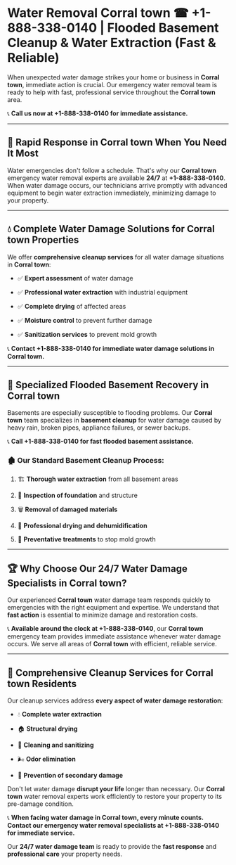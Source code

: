 # Water Removal Corral town ☎ +1-888-338-0140 | Flooded Basement Cleanup & Water Extraction (Fast & Reliable)

When unexpected water damage strikes your home or business in **Corral town**, immediate action is crucial. Our emergency water removal team is ready to help with fast, professional service throughout the **Corral town** area. 

📞 **Call us now at +1-888-338-0140 for immediate assistance.**
---
## 🚀 Rapid Response in Corral town When You Need It Most
Water emergencies don't follow a schedule. That's why our **Corral town** emergency water removal experts are available **24/7** at **+1-888-338-0140**. When water damage occurs, our technicians arrive promptly with advanced equipment to begin water extraction immediately, minimizing damage to your property.
---
## 💧 Complete Water Damage Solutions for Corral town Properties
We offer **comprehensive cleanup services** for all water damage situations in **Corral town**:
- ✅ **Expert assessment** of water damage  
- ✅ **Professional water extraction** with industrial equipment  
- ✅ **Complete drying** of affected areas  
- ✅ **Moisture control** to prevent further damage  
- ✅ **Sanitization services** to prevent mold growth  
📞 **Contact +1-888-338-0140 for immediate water damage solutions in Corral town.**
---
## 🌊 Specialized Flooded Basement Recovery in Corral town
Basements are especially susceptible to flooding problems. Our **Corral town** team specializes in **basement cleanup** for water damage caused by heavy rain, broken pipes, appliance failures, or sewer backups. 
📞 **Call +1-888-338-0140 for fast flooded basement assistance.**
### 🏚️ Our Standard Basement Cleanup Process:
1. 🏗️ **Thorough water extraction** from all basement areas  
2. 🔎 **Inspection of foundation** and structure  
3. 🗑️ **Removal of damaged materials**  
4. 💨 **Professional drying and dehumidification**  
5. 🚫 **Preventative treatments** to stop mold growth  
---
## 🏆 Why Choose Our 24/7 Water Damage Specialists in Corral town?
Our experienced **Corral town** water damage team responds quickly to emergencies with the right equipment and expertise. We understand that **fast action** is essential to minimize damage and restoration costs.
📞 **Available around the clock at +1-888-338-0140**, our **Corral town** emergency team provides immediate assistance whenever water damage occurs. We serve all areas of **Corral town** with efficient, reliable service.
---
## 🧹 Comprehensive Cleanup Services for Corral town Residents
Our cleanup services address **every aspect of water damage restoration**:
- 💧 **Complete water extraction**  
- 🏠 **Structural drying**  
- 🧼 **Cleaning and sanitizing**  
- 🌬️ **Odor elimination**  
- 🚫 **Prevention of secondary damage**  
Don't let water damage **disrupt your life** longer than necessary. Our **Corral town** water removal experts work efficiently to restore your property to its pre-damage condition.
📞 **When facing water damage in Corral town, every minute counts. Contact our emergency water removal specialists at +1-888-338-0140 for immediate service.**
Our **24/7 water damage team** is ready to provide the **fast response** and **professional care** your property needs.
